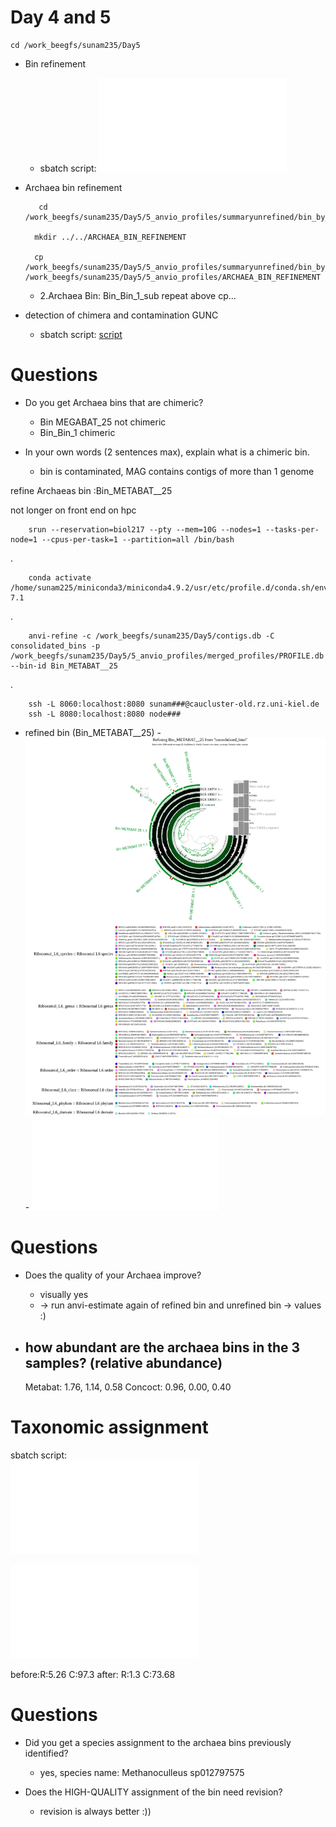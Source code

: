 # Day 4 and 5

    cd /work_beegfs/sunam235/Day5

- Bin refinement
    - sbatch script: ![script](./scripts/binsummary.sh)


- Archaea bin refinement
  
         cd /work_beegfs/sunam235/Day5/5_anvio_profiles/summaryunrefined/bin_by_bin

        mkdir ../../ARCHAEA_BIN_REFINEMENT

        cp /work_beegfs/sunam235/Day5/5_anvio_profiles/summaryunrefined/bin_by_bin/Bin_Bin_1_sub/*.fa /work_beegfs/sunam235/Day5/5_anvio_profiles/ARCHAEA_BIN_REFINEMENT
 
   - 2.Archaea Bin: Bin_Bin_1_sub repeat above cp...

- detection of chimera and contamination GUNC
  - sbatch script: [script](scripts/chimeradetect.sh)

# Questions

- Do you get Archaea bins that are chimeric?
    - Bin MEGABAT_25 not chimeric
    - Bin_Bin_1 chimeric

- In your own words (2 sentences max), explain what is a chimeric bin.
    - bin is contaminated, MAG contains contigs of more than 1 genome
  

refine Archaeas bin :Bin_METABAT__25

 not longer on front end on hpc

        srun --reservation=biol217 --pty --mem=10G --nodes=1 --tasks-per-node=1 --cpus-per-task=1 --partition=all /bin/bash

.





        
        conda activate /home/sunam225/miniconda3/miniconda4.9.2/usr/etc/profile.d/conda.sh/envs/anvio-7.1
.

        anvi-refine -c /work_beegfs/sunam235/Day5/contigs.db -C consolidated_bins -p /work_beegfs/sunam235/Day5/5_anvio_profiles/merged_profiles/PROFILE.db --bin-id Bin_METABAT__25 
.

        ssh -L 8060:localhost:8080 sunam###@caucluster-old.rz.uni-kiel.de
        ssh -L 8080:localhost:8080 node###


- refined bin (Bin_METABAT__25)
      - ![image](images/refinedbinmetabat25.svg)
      - ![table](scripts/genome_completeness_metabat.txt)


# Questions

- Does the quality of your Archaea improve?
  - visually yes
  - -> run anvi-estimate again of refined bin and unrefined bin -> values :)
  
- how abundant are the archaea bins in the 3 samples? (relative abundance)
  - 
    Metabat: 1.76, 1.14, 0.58
    Concoct: 0.96, 0.00, 0.40


# Taxonomic assignment

sbatch script:  
![script](scripts/tax.sh)

![script](scripts/tax2.sh)


before:R:5.26 C:97.3
after: R:1.3 C:73.68

# Questions
- Did you get a species assignment to the archaea bins previously identified?
    - yes, species name: Methanoculleus sp012797575
   
- Does the HIGH-QUALITY assignment of the bin need revision?
  - revision is always better 
:))


